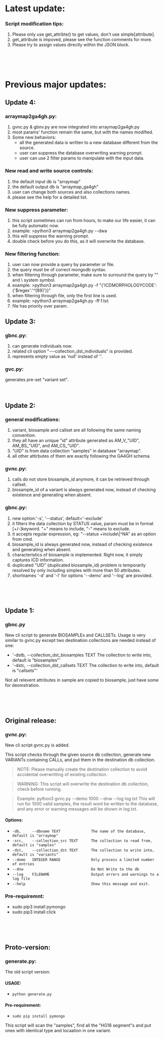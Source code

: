 # Latest update:

### Script modification tips:
1. Please only use get_attribte() to get values, don't use simple[attribute].
2. get_attribute is impoved, please see the function comments for more.
3. Please try to assign values directly within the JSON block.


<br><br><br>
# Previous major updates:
## Update 4:
### arraymap2ga4gh.py:
1. gvnc.py & gbnv.py are now integrated into arraymap2ga4gh.py
2. most params' function remain the same, but with the names modified. 
3. Some new behaviors:
    * all the generated data is written to a new database different from the source.
    * user can suppress the database overwriting warning prompt.
    * user can use 2 filter params to manipulate with the input data.

### New read and write source controls:
1. the default input db is "arraymap"
2. the default output db is "arraymap_ga4gh"
3. user can change both sources and also collections names.
4. please see the help for a detailed list.

### New suppress parameter:
1. this script sometimes can run from hours, to make our life easier, it can be fully automatic now.
2. example: >python3 arraymap2ga4gh.py --dwa
3. this will suppress the warning prompt.
4. double check before you do this, as it will overwrite the database.

### New filtering function:
1. user can now provide a query by parameter or file.
2. the query must be of correct mongodb syntax.
3. when filtering through parameter, make sure to surround the query by "" and \ system symbol.
4. example: >python3 arraymap2ga4gh.py -f "{'ICDMORPHOLOGYCODE': {'\$regex':'\^[89]'}}"
5. when filtering through file, only the first line is used.
6. example: >python3 arraymap2ga4gh.py -ff f.txt
7. file has priority over param.




## Update 3:
### gbnc.py:
1. can generate individuals now.
2. related cli option "---collection_dst_individuals" is provided.
3. represents empty value as 'null' instead of ''.

### gvc.py:
generates pre-set "variant set".
<br><br><br>

## Update 2:
### general modifications:
1. variant, biosample and callset are all following the same naming convention.
2. they all have an unique "id" attribute generated as AM_V_"UID", AM_BS_"UID", and AM_CS_"UID".
3. "UID" is from data collection "samples" in database "arraymap".
4. all other attirbutes of them are exactly following the GA4GH schema.

### gvnc.py:
1. calls do not store biosample_id anymore, it can be retrieved through callset.
2. biosample_id of a variant is always generated now, instead of checking existence and generating when absent.

### gbnc.py:
1. new option:'-s', '--status',  default='-exclude'
2. it filters the data collection by STATUS value, param must be in format [+/-]keyword. "+" means to include, "-" means to exclude. 
3. it accepts regular expression, eg: "--status +include\\|\^NA" as an option from cmd.
4. biosample_id is always generated now, instead of checking existence and generating when absent.
5. characteristics of biosample is implemented. Right now, it simply captures ICD information.
6. duplicated "UID" (duplicated biosample_id) problem is temporarily resolved by only including simples with more than 50 attributes.
7. shortnames '-d' and '-l' for options '--demo' and '--log' are provided.

<br><br><br>


## Update 1:
### gbnc.py
New cli script to generate BIOSAMPLEs and CALLSETs.
Usage is very similar to gvnc.py except two destination collections are needed instead of one:
* '-dstb, --collection_dst_biosamples TEXT      The collection to write into, default is "biosamples"'
* '-dstc, --collection_dst_callsets TEXT        The collection to write into, default is "callsets"'

Not all relevent attributes in sample are copied to biosample, just have some for deomstration.

<br><br><br>

## Original release:
### gvnc.py:
New cli script gvnc.py is added.  

  This script checks through the given source db collection, generate new
  VARIANTs containing CALLs, and put them in the destination db collection.  

  >NOTE: Please manually create the destination collection to avoid
  accidental overwritting of existing collection.  

  >WARNING: This script will overwrite the destination db collection, check
  before running.  

  >Example: python3 gvnc.py --demo 1000 --dnw --log log.txt This will run for
  1000 valid samples, the result wont be written to the database, and any
  error or warning messages will be shown in log.txt.


#### Options:
*  `-db,     --dbname TEXT              The name of the database, default is "arraymap"`
*  `-src,    --collection_src TEXT      The collection to read from, default is "samples"`
*  `-dst,    --collection_dst TEXT      The collection to write into, default is "variants"`
*  `--demo   INTEGER RANGE              Only process a limited number of entries`
*  `--dnw                               Do Not Write to the db`
*  `--log    FILENAME                   Output errors and warnings to a log file`
*  `--help                              Show this message and exit.`


### Pre-requiremnt:
* sudo pip3 install pymongo
* sudo pip3 install click

<br><br><br>

## Proto-version:
### generate.py:
The old script version:

#### USAGE:
* `python generate.py`

#### Pre-requirement:
* `sudo pip install pymongo`

This script will scan the "samples", find all the "HG18 segment"s and put ones with identical type and locaation in one variant.
